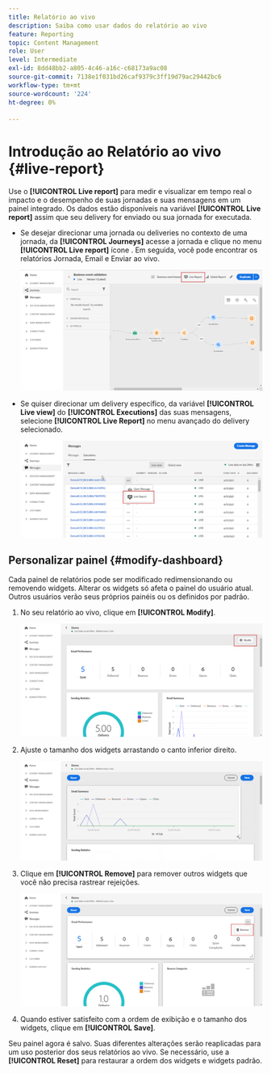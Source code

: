 ```yaml
---
title: Relatório ao vivo
description: Saiba como usar dados do relatório ao vivo
feature: Reporting
topic: Content Management
role: User
level: Intermediate
exl-id: 8dd48bb2-a805-4c46-a16c-c68173a9ac08
source-git-commit: 7138e1f031bd26caf9379c3ff19d79ac29442bc6
workflow-type: tm+mt
source-wordcount: '224'
ht-degree: 0%

---
```


# Introdução ao Relatório ao vivo {#live-report}

Use o **[!UICONTROL Live report]** para medir e visualizar em tempo real o impacto e o desempenho de suas jornadas e suas mensagens em um painel integrado.
Os dados estão disponíveis na variável **[!UICONTROL Live report]** assim que seu delivery for enviado ou sua jornada for executada.

* Se desejar direcionar uma jornada ou deliveries no contexto de uma jornada, da **[!UICONTROL Journeys]** acesse a jornada e clique no menu **[!UICONTROL Live report]** ícone . Em seguida, você pode encontrar os relatórios Jornada, Email e Enviar ao vivo.

   ![](../assets/report_journey.png)

* Se quiser direcionar um delivery específico, da variável **[!UICONTROL Live view]** do **[!UICONTROL Executions]** das suas mensagens, selecione **[!UICONTROL Live Report]** no menu avançado do delivery selecionado.

   ![](../assets/report_2.png)

## Personalizar painel {#modify-dashboard}

Cada painel de relatórios pode ser modificado redimensionando ou removendo widgets. Alterar os widgets só afeta o painel do usuário atual. Outros usuários verão seus próprios painéis ou os definidos por padrão.

1. No seu relatório ao vivo, clique em **[!UICONTROL Modify]**.

   ![](../assets/report_modify_1.png)

1. Ajuste o tamanho dos widgets arrastando o canto inferior direito.

   ![](../assets/report_modify_2.png)

1. Clique em **[!UICONTROL Remove]** para remover outros widgets que você não precisa rastrear rejeições.

   ![](../assets/report_modify_3.png)

1. Quando estiver satisfeito com a ordem de exibição e o tamanho dos widgets, clique em **[!UICONTROL Save]**.

Seu painel agora é salvo. Suas diferentes alterações serão reaplicadas para um uso posterior dos seus relatórios ao vivo. Se necessário, use a **[!UICONTROL Reset]** para restaurar a ordem dos widgets e widgets padrão.
